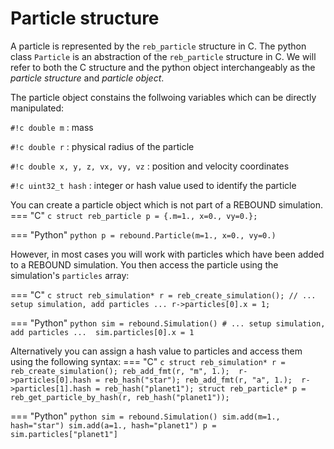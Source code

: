 # Particle structure
A particle is represented by the `reb_particle` structure in C.
The python class `Particle` is an abstraction of the `reb_particle` structure in C.
We will refer to both the C structure and the python object interchangeably as the *particle structure* and *particle object*.

The particle object constains the follwoing variables which can be directly manipulated:

`#!c double m`
:   mass

`#!c double r`
:   physical radius of the particle

`#!c double x, y, z, vx, vy, vz`
:   position and velocity coordinates

`#!c uint32_t hash`
:   integer or hash value used to identify the particle
    
You can create a particle object which is not part of a REBOUND simulation.
=== "C"
    ```c
    struct reb_particle p = {.m=1., x=0., vy=0.};
    ```

=== "Python"
    ```python
    p = rebound.Particle(m=1., x=0., vy=0.)
    ```

However, in most cases you will work with particles which have been added to a REBOUND simulation.
You then access the particle using the simulation's `particles` array:

=== "C"
    ```c
    struct reb_simulation* r = reb_create_simulation();
    // ... setup simulation, add particles ...
    r->particles[0].x = 1;
    ```

=== "Python"
    ```python
    sim = rebound.Simulation()
    # ... setup simulation, add particles ... 
    sim.particles[0].x = 1
    ```

Alternatively you can assign a hash value to particles and access them using the following syntax: 
=== "C"
    ```c
    struct reb_simulation* r = reb_create_simulation();
    reb_add_fmt(r, "m", 1.); 
    r->particles[0].hash = reb_hash("star");
    reb_add_fmt(r, "a", 1.); 
    r->particles[1].hash = reb_hash("planet1");
    struct reb_particle* p = reb_get_particle_by_hash(r, reb_hash("planet1"));
    ```

=== "Python"
    ```python
    sim = rebound.Simulation()
    sim.add(m=1., hash="star")
    sim.add(a=1., hash="planet1")
    p = sim.particles["planet1"]
    ```

